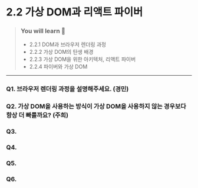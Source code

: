 # 2.2 가상 DOM과 리액트 파이버

> ### You will learn 🤔
>- 2.2.1 DOM과 브라우저 렌더링 과정
>- 2.2.2 가상 DOM의 탄생 배경
>- 2.2.3 가상 DOM을 위한 아키텍처, 리액트 파이버
>- 2.2.4 파이버와 가상 DOM

---

### Q1. 브라우저 렌더링 과정을 설명해주세요. (경민)

### Q2. 가상 DOM을 사용하는 방식이 가상 DOM을 사용하지 않는 경우보다 항상 더 빠를까요? (주희)

### Q3. 

### Q4. 

### Q5. 

### Q6. 
